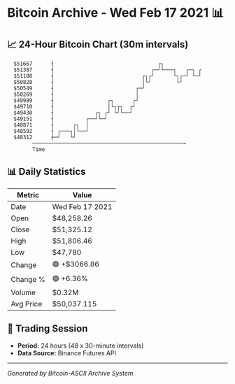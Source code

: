 # Bitcoin Archive - Wed Feb 17 2021 📊

## 📈 24-Hour Bitcoin Chart (30m intervals)

```
  $51667      ┤                                 ┌┐             
  $51387      ┤                               ┌─┘└───┐   ┌─┐ ┌ 
  $51108      ┤                            ┌┐┌┘      └┐┌─┘ └─┘ 
  $50828      ┤                            │└┘        └┘       
  $50549      ┤                          ┌─┘                   
  $50269      ┤                          │                     
  $49989      ┤                 ┌┐      ┌┘                     
  $49710      ┤                 │└┐┌┐  ┌┘                      
  $49430      ┤             ┌┐ ┌┘ └┘└──┘                       
  $49151      ┤          ┌──┘└─┘                               
  $48871      ┤      ┌┐  │                                     
  $48592      ┤ ┌───┐│└──┘                                     
  $48312      ┼─┘   └┘                                         
        ────────────────────────────────────────────────→
        Time
```

## 📊 Daily Statistics

| Metric | Value |
|--------|-------|
| Date | Wed Feb 17 2021 |
| Open | $48,258.26 |
| Close | $51,325.12 |
| High | $51,806.46 |
| Low | $47,780 |
| Change | 🟢 +$3066.86 |
| Change % | 🟢 +6.36% |
| Volume | $0.32M |
| Avg Price | $50,037.115 |

## 📅 Trading Session

- **Period:** 24 hours (48 x 30-minute intervals)
- **Data Source:** Binance Futures API

---
*Generated by Bitcoin-ASCII Archive System*
